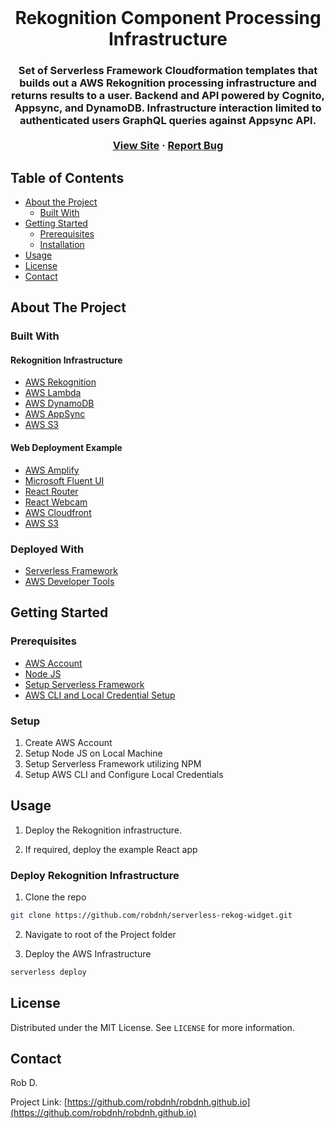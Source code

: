 <!-- PROJECT LOGO -->
<br />
<p align="center">

  <h1 align="center">Rekognition Component Processing Infrastructure<h3>

  <p align="center">
    Set of Serverless Framework Cloudformation templates that builds out a AWS Rekognition processing infrastructure and returns results to a user. Backend and API powered by Cognito, Appsync, and DynamoDB. Infrastructure interaction limited to authenticated users GraphQL queries against Appsync API.
    <br />
    <br />
    <a href="https://robdnh.github.io">View Site</a>
    ·
    <a href="https://github.com/robdnh/serverless-rekog-widget/issues">Report Bug</a>
  </p>
</p>



<!-- TABLE OF CONTENTS -->
## Table of Contents

* [About the Project](#about-the-project)
  * [Built With](#built-with)
* [Getting Started](#getting-started)
  * [Prerequisites](#prerequisites)
  * [Installation](#installation)
* [Usage](#usage)
* [License](#license)
* [Contact](#contact)



<!-- ABOUT THE PROJECT -->
## About The Project

### Built With

#### Rekognition Infrastructure
* [AWS Rekognition](https://aws.amazon.com/rekognition/)
* [AWS Lambda](https://aws.amazon.com/lambda/)
* [AWS DynamoDB](https://aws.amazon.com/dynamodb/)
* [AWS AppSync](https://aws.amazon.com/appsync/)
* [AWS S3](https://aws.amazon.com/s3/)

#### Web Deployment Example
* [AWS Amplify](https://aws.amazon.com/amplify/)
* [Microsoft Fluent UI](https://developer.microsoft.com/en-us/fluentui#/)
* [React Router](https://reactrouter.com/)
* [React Webcam](https://github.com/mozmorris/react-webcam)
* [AWS Cloudfront](https://aws.amazon.com/cloudfront/)
* [AWS S3](https://aws.amazon.com/s3/)

### Deployed With
* [Serverless Framework](https://www.serverless.com/)
* [AWS Developer Tools](https://aws.amazon.com/products/developer-tools/)

<!-- GETTING STARTED -->
## Getting Started

### Prerequisites

* [AWS Account](https://aws.amazon.com/console/)
* [Node JS](https://nodejs.org/en/)
* [Setup Serverless Framework](https://www.serverless.com/framework/docs/getting-started/)
* [AWS CLI and Local Credential Setup](https://aws.amazon.com/cli/)

### Setup
 
1. Create AWS Account
2. Setup Node JS on Local Machine
3. Setup Serverless Framework utilizing NPM
4. Setup AWS CLI and Configure Local Credentials


<!-- USAGE EXAMPLES -->
## Usage

1. Deploy the Rekognition infrastructure.

2. If required, deploy the example React app

### Deploy Rekognition Infrastructure

1. Clone the repo
```sh
git clone https://github.com/robdnh/serverless-rekog-widget.git
```

2. Navigate to root of the Project folder

3. Deploy the AWS Infrastructure
```sh
serverless deploy
```

<!-- LICENSE -->
## License

Distributed under the MIT License. See `LICENSE` for more information.


<!-- CONTACT -->
## Contact

Rob D.

Project Link: [https://github.com/robdnh/robdnh.github.io](https://github.com/robdnh/robdnh.github.io)